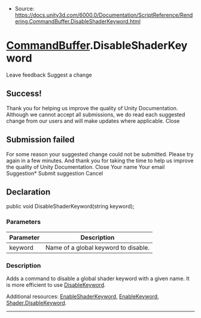 * Source: https://docs.unity3d.com/6000.0/Documentation/ScriptReference/Rendering.CommandBuffer.DisableShaderKeyword.html

#  [CommandBuffer](https://docs.unity3d.com/6000.0/Documentation/ScriptReference/Rendering.CommandBuffer.html).DisableShaderKeyword
Leave feedback
Suggest a change
## Success!
Thank you for helping us improve the quality of Unity Documentation. Although we cannot accept all submissions, we do read each suggested change from our users and will make updates where applicable.
Close
## Submission failed
For some reason your suggested change could not be submitted. Please <a>try again</a> in a few minutes. And thank you for taking the time to help us improve the quality of Unity Documentation.
Close
Your name Your email Suggestion* Submit suggestion
Cancel
## Declaration
public void DisableShaderKeyword(string keyword); 
### Parameters
Parameter | Description  
---|---  
keyword | Name of a global keyword to disable.  
### Description
Adds a command to disable a global shader keyword with a given name.
It is more efficient to use [DisableKeyword](https://docs.unity3d.com/6000.0/Documentation/ScriptReference/Rendering.CommandBuffer.DisableKeyword.html).  
  
Additional resources: [EnableShaderKeyword](https://docs.unity3d.com/6000.0/Documentation/ScriptReference/Rendering.CommandBuffer.EnableShaderKeyword.html), [EnableKeyword](https://docs.unity3d.com/6000.0/Documentation/ScriptReference/Rendering.CommandBuffer.EnableKeyword.html), [Shader.DisableKeyword](https://docs.unity3d.com/6000.0/Documentation/ScriptReference/Shader.DisableKeyword.html).
* * *
